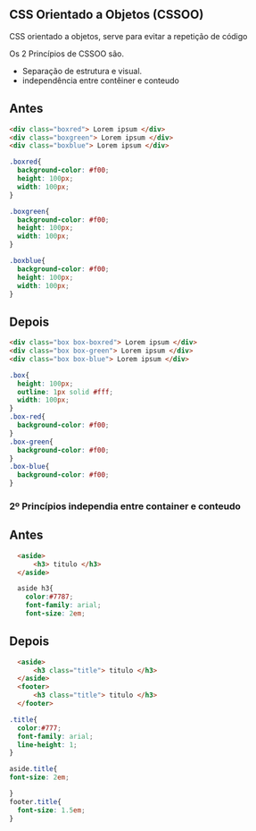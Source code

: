 ## CSS Orientado a Objetos (CSSOO)        

CSS orientado a objetos, serve para evitar a repetição de código

Os 2 Princípios de CSSOO são.
* Separação de estrutura e visual.
* independência entre contêiner e conteudo



## Antes

```html
<div class="boxred"> Lorem ipsum </div>  
<div class="boxgreen"> Lorem ipsum </div>
<div class="boxblue"> Lorem ipsum </div>
```
```css
.boxred{
  background-color: #f00;
  height: 100px;
  width: 100px;
}

.boxgreen{
  background-color: #f00;
  height: 100px;
  width: 100px;
}

.boxblue{
  background-color: #f00;
  height: 100px;
  width: 100px;
}
```
## Depois

```html
<div class="box box-boxred"> Lorem ipsum </div>  
<div class="box box-green"> Lorem ipsum </div>
<div class="box box-blue"> Lorem ipsum </div>
```
```css
.box{
  height: 100px;
  outline: 1px solid #fff;
  width: 100px;
}
.box-red{
  background-color: #f00;
}
.box-green{
  background-color: #f00;
}
.box-blue{
  background-color: #f00;
}
```


### 2º  Princípios independia entre container e conteudo

## Antes
```html
  <aside>
      <h3> titulo </h3>
  </aside>

```

```css
  aside h3{
    color:#7787;
    font-family: arial;
    font-size: 2em;
```
## Depois
```html
  <aside>
      <h3 class="title"> titulo </h3>
  </aside>
  <footer>
      <h3 class="title"> titulo </h3>
  </footer>
```

```css
.title{
  color:#777;
  font-family: arial;
  line-height: 1;
}

aside.title{
font-size: 2em;

}
footer.title{
  font-size: 1.5em;
}
```
